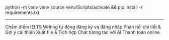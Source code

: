 python -m venv venv
source venv/Scripts/activate && pip install -r requirements.txt

-----------------
Chấm điểm IELTS Writing tự động
đăng ký và đăng nhập
Phản hồi chi tiết & Gợi ý cải thiện
Xuất file & Tích hợp
Chat tương tác với AI
Thanh toán online